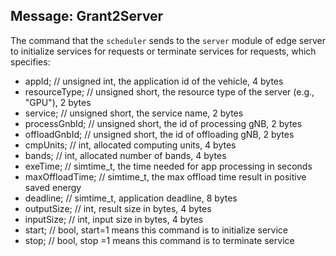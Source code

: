 ## Message: Grant2Server

The command that the `scheduler` sends to the `server` module of edge server to initialize services for requests or terminate services for requests, which specifies:

- appId;       // unsigned int, the application id of the vehicle, 4 bytes
- resourceType;   // unsigned short, the resource type of the server  (e.g., "GPU"), 2 bytes
- service;     // unsigned short, the service name, 2 bytes
- processGnbId;   // unsigned short, the id of processing gNB, 2 bytes
- offloadGnbId;   // unsigned short, the id of offloading gNB, 2 bytes
- cmpUnits;      // int, allocated computing units, 4 bytes
- bands;      // int, allocated number of bands, 4 bytes
- exeTime;  // simtime_t, the time needed for app processing in seconds
- maxOffloadTime;  // simtime_t, the max offload time result in positive saved energy
- deadline;       // simtime_t, application deadline, 8 bytes
- outputSize;   // int, result size in bytes, 4 bytes
- inputSize;    // int, input size in bytes, 4 bytes
- start;      // bool, start=1 means this command is to initialize service
- stop;      // bool, stop =1 means this command is to terminate service